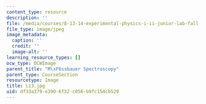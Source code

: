 ```yaml
---
content_type: resource
description: ''
file: /media/courses/8-13-14-experimental-physics-i-ii-junior-lab-fall-2016-spring-2017/df33a379e3906f32c056b9fc154cb529_L13.jpg
file_type: image/jpeg
image_metadata:
  caption: ''
  credit: ''
  image-alt: ''
learning_resource_types: []
ocw_type: OCWImage
parent_title: "M\xF6ssbauer Spectroscopy"
parent_type: CourseSection
resourcetype: Image
title: L13.jpg
uid: df33a379-e390-6f32-c056-b9fc154cb529
---
```

